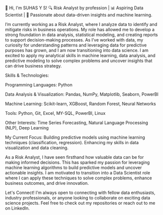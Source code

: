 👋 Hi, I'm SUHAS Y S!
🔍 Risk Analyst by profession | 📊 Aspiring Data Scientist | 🚀 Passionate about data-driven insights and machine learning.


I’m currently working as a Risk Analyst, where I analyze data to identify and mitigate risks in business operations. My role has allowed me to develop a strong foundation in data analysis, statistical modeling, and creating reports to support decision-making processes.
As I’ve worked with data, my curiosity for understanding patterns and leveraging data for predictive purposes has grown, and I am now transitioning into data science. I am excited to apply my analytical skills in machine learning, data analysis, and predictive modeling to solve complex problems and uncover insights that can drive business strategy.

Skills & Technologies:

Programming Languages: Python

Data Analysis & Visualization: Pandas, NumPy, Matplotlib, Seaborn, PowerBI

Machine Learning: Scikit-learn, XGBoost, Random Forest, Neural Networks

Tools: Python, Git, Excel, MY-SQL, PowerBI, Linux

Other Interests: Time Series Forecasting, Natural Language Processing (NLP), Deep Learning

My Current Focus:
Building predictive models using machine learning techniques (classification, regression).
Enhancing my skills in data visualization and data cleaning.

As a Risk Analyst, I have seen firsthand how valuable data can be for making informed decisions. This has sparked my passion for leveraging machine learning algorithms to build predictive models and uncover actionable insights. I am motivated to transition into a Data Scientist role where I can apply these techniques to solve complex problems, enhance business outcomes, and drive innovation.

Let's Connect!
I’m always open to connecting with fellow data enthusiasts, industry professionals, or anyone looking to collaborate on exciting data science projects. Feel free to check out my repositories or reach out to me on LinkedIn.
